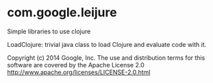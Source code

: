 com.google.leijure
==================

Simple libraries to use clojure

LoadClojure: trivial java class to load Clojure and evaluate code with it.

Copyright (c) 2014 Google, Inc.
The use and distribution terms for this software are covered by the
Apache License 2.0 http://www.apache.org/licenses/LICENSE-2.0.html
